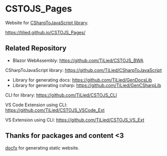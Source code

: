 # CSTOJS_Pages
Website for [CSharpToJavaScript library](https://github.com/TiLied/CSharpToJavaScript).

https://tilied.github.io/CSTOJS_Pages/

## Related Repository 
- Blazor WebAssembly: https://github.com/TiLied/CSTOJS_BWA

CSharpToJavaScript library: https://github.com/TiLied/CSharpToJavaScript
- Library for generating docs: https://github.com/TiLied/GenDocsLib
- Library for generating csharp: https://github.com/TiLied/GenCSharpLib

CLI for library: https://github.com/TiLied/CSTOJS_CLI

VS Code Extension using CLI: https://github.com/TiLied/CSTOJS_VSCode_Ext

VS Extension using CLI: https://github.com/TiLied/CSTOJS_VS_Ext

## Thanks for packages and content <3
[docfx](https://dotnet.github.io/docfx/) for generating static website.
